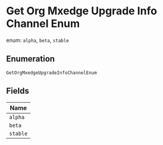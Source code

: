 
# Get Org Mxedge Upgrade Info Channel Enum

enum: `alpha`, `beta`, `stable`

## Enumeration

`GetOrgMxedgeUpgradeInfoChannelEnum`

## Fields

| Name |
|  --- |
| `alpha` |
| `beta` |
| `stable` |

